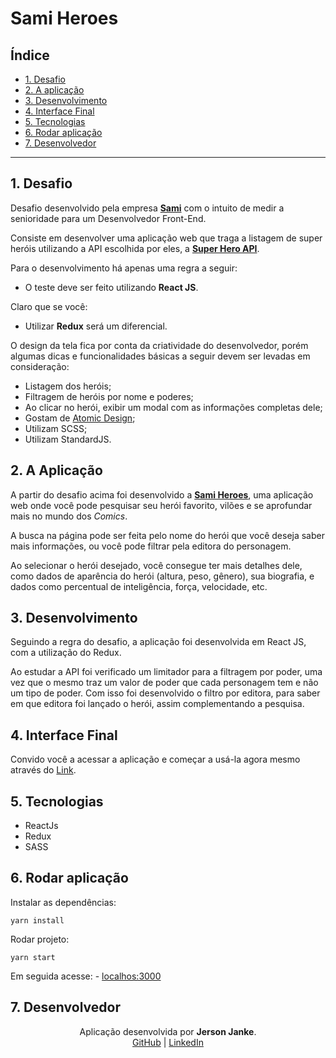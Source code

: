 # Sami Heroes

## Índice

- [1. Desafio](#1-desafio)
- [2. A aplicação](#2-a-aplicação)
- [3. Desenvolvimento](#3-desenvolvimento)
- [4. Interface Final](#4-interface-final)
- [5. Tecnologias](#5-tecnologias)
- [6. Rodar aplicação](#6-rodar-aplicação)
- [7. Desenvolvedor](#7-desenvolvedor)

---

## 1. Desafio

Desafio desenvolvido pela empresa [**Sami**](https://www.samisaude.com.br/#/) com o intuito de medir a senioridade para um Desenvolvedor Front-End.

Consiste em desenvolver uma aplicação web que traga a listagem de super heróis utilizando a API escolhida por eles, a [**Super Hero API**](https://superheroapi.com/).

Para o desenvolvimento há apenas uma regra a seguir:

- O teste deve ser feito utilizando **React JS**.

Claro que se você:

- Utilizar **Redux** será um diferencial.

O design da tela fica por conta da criatividade do desenvolvedor, porém algumas dicas e funcionalidades básicas a seguir devem ser levadas em consideração:

- Listagem dos heróis;
- Filtragem de heróis por nome e poderes;
- Ao clicar no herói, exibir um modal com as informações completas dele;
- Gostam de [Atomic Design](https://bradfrost.com/blog/post/atomic-web-design/);
- Utilizam SCSS;
- Utilizam StandardJS.

## 2. A Aplicação

A partir do desafio acima foi desenvolvido a [**Sami Heroes**](https://jersonjanke.github.io/sami-heroes/), uma aplicação web onde você pode pesquisar seu herói favorito, vilões e se aprofundar mais no mundo dos _Comics_.

A busca na página pode ser feita pelo nome do herói que você deseja saber mais informações, ou você pode filtrar pela editora do personagem.

Ao selecionar o herói desejado, você consegue ter mais detalhes dele, como dados de aparência do herói (altura, peso, gênero), sua biografia, e dados como percentual de inteligência, força, velocidade, etc.

## 3. Desenvolvimento

Seguindo a regra do desafio, a aplicação foi desenvolvida em React JS, com a utilização do Redux.

Ao estudar a API foi verificado um limitador para a filtragem por poder, uma vez que o mesmo traz um valor de poder que cada personagem tem e não um tipo de poder. Com isso foi desenvolvido o filtro por editora, para saber em que editora foi lançado o herói, assim complementando a pesquisa.

## 4. Interface Final

Convido você a acessar a aplicação e começar a usá-la agora mesmo através do [Link](https://jersonjanke.github.io/sami-heroes/).

## 5. Tecnologias

- ReactJs
- Redux
- SASS

## 6. Rodar aplicação

Instalar as dependências:

```
yarn install
```

Rodar projeto:

```
yarn start
```

Em seguida acesse: - [localhos:3000](http://localhost:3000)

## 7. Desenvolvedor

<div align='center'>
Aplicação desenvolvida por <strong>Jerson Janke</strong>.
<br>
<a href='https://github.com/jersonjanke'>GitHub</a> | <a href='https://www.linkedin.com/in/jerson-janke/'>LinkedIn</a>
</div>
